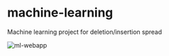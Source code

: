 # machine-learning
Machine learning project for deletion/insertion spread

![ml-webapp](https://user-images.githubusercontent.com/22744727/55635730-5483c980-57b9-11e9-83bf-98dff6719d80.jpg)
